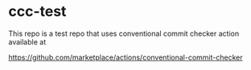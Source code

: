 # ccc-test

This repo is a test repo that uses conventional commit checker action available at

<https://github.com/marketplace/actions/conventional-commit-checker>
